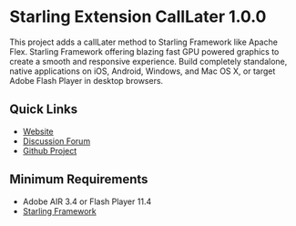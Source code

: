 # Starling Extension CallLater 1.0.0

This project adds a callLater method to Starling Framework like Apache Flex. Starling Framework offering blazing fast GPU powered graphics to create a smooth and responsive experience. Build completely standalone, native applications on iOS, Android, Windows, and Mac OS X, or target Adobe Flash Player in desktop browsers.

## Quick Links

* [Website](http://pol2095.free.fr/Starling-Extension-CallLater/)
* [Discussion Forum](http://forum.starling-framework.org/)
* [Github Project](https://github.com/pol2095/Starling-Extension-CallLater)

## Minimum Requirements

* Adobe AIR 3.4 or Flash Player 11.4
* [Starling Framework](http://gamua.com/starling/)
